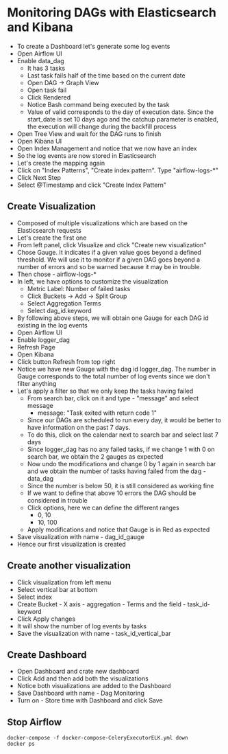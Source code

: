 # Monitoring DAGs with Elasticsearch and Kibana
- To create a Dashboard let's generate some log events
- Open Airflow UI
- Enable data_dag
  - It has 3 tasks
  - Last task fails half of the time based on the current date
  - Open DAG -> Graph View
  - Open task fail
  - Click Rendered
  - Notice Bash command being executed by the task
  - Value of valid corresponds to the day of execution date. Since the start_date is set 10 days ago and the catchup parameter is enabled, the execution will change during the backfill process
- Open Tree View and wait for the DAG runs to finish
- Open Kibana UI
- Open Index Management and notice that we now have an index
- So the log events are now stored in Elasticsearch
- Let's create the mapping again
- Click on "Index Patterns", "Create index pattern". Type "airflow-logs-*"
- Click Next Step
- Select @Timestamp and click "Create Index Pattern"

## Create Visualization
- Composed of multiple visualizations which are based on the Elasticsearch requests
- Let's create the first one
- From left panel, click Visualize and click "Create new visualization"
- Chose Gauge. It indicates if a given value goes beyond a defined threshold. We will use it to monitor if a given DAG goes beyond a number of errors and so be warned because it may be in trouble.
- Then chose - airflow-logs-*
- In left, we have options to customize the visualization
  - Metric Label: Number of failed tasks
  - Click Buckets -> Add -> Split Group
  - Select Aggregation Terms
  - Select dag_id.keyword
- By following above steps, we will obtain one Gauge for each DAG id existing in the log events
- Open Airflow UI
- Enable logger_dag
- Refresh Page
- Open Kibana
- Click button Refresh from top right
- Notice we have new Gauge with the dag id logger_dag. The number in Gauge corresponds to the total number of log events since we don't filter anything
- Let's apply a filter so that we only keep the tasks having failed
  - From search bar, click on it and type - "message" and select message
    - message: "Task exited with return code 1"
  - Since our DAGs are scheduled to run every day, it would be better to have information on the past 7 days.
  - To do this, click on the calendar next to search bar and select last 7 days
  - Since logger_dag has no any failed tasks, if we change 1 with 0 on search bar, we obtain the 2 gauges as expected
  - Now undo the modifications and change 0 by 1 again in search bar and we obtain the number of tasks having failed from the dag - data_dag
  - Since the number is below 50, it is still considered as working fine
  - If we want to define that above 10 errors the DAG should be considered in trouble
  - Click options, here we can define the different ranges
    - 0, 10
    - 10, 100
  - Apply modifications and notice that Gauge is in Red as expected
- Save visualization with name - dag_id_gauge
- Hence our first visualization is created

## Create another visualization
- Click visualization from left menu
- Select vertical bar at bottom
- Select index
- Create Bucket - X axis - aggregation - Terms and the field - task_id-keyword
- Click Apply changes
- It will show the number of log events by tasks
- Save the visualization with name - task_id_vertical_bar

## Create Dashboard
- Open Dashboard and crate new dashboard
- Click Add and then add both the visualizations
- Notice both visualizations are added to the Dashboard
- Save Dashboard with name - Dag Monitoring
- Turn on - Store time with Dashboard and click Save

## Stop Airflow
```
docker-compose -f docker-compose-CeleryExecutorELK.yml down
docker ps
```
